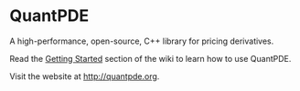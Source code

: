 QuantPDE
========

A high-performance, open-source, C++ library for pricing derivatives.

Read the [Getting Started](http://example.com/ "Getting Started with QuantPDE") section of the wiki to learn how to use QuantPDE.

Visit the website at http://quantpde.org.
